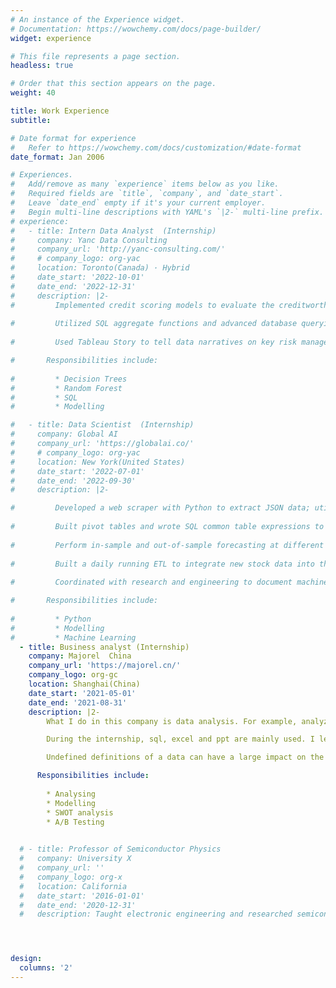 ```yaml
---
# An instance of the Experience widget.
# Documentation: https://wowchemy.com/docs/page-builder/
widget: experience

# This file represents a page section.
headless: true

# Order that this section appears on the page.
weight: 40

title: Work Experience
subtitle:

# Date format for experience
#   Refer to https://wowchemy.com/docs/customization/#date-format
date_format: Jan 2006

# Experiences.
#   Add/remove as many `experience` items below as you like.
#   Required fields are `title`, `company`, and `date_start`.
#   Leave `date_end` empty if it's your current employer.
#   Begin multi-line descriptions with YAML's `|2-` multi-line prefix.
# experience:
#   - title: Intern Data Analyst  (Internship)
#     company: Yanc Data Consulting
#     company_url: 'http://yanc-consulting.com/'
#     # company_logo: org-yac
#     location: Toronto(Canada) · Hybrid
#     date_start: '2022-10-01'
#     date_end: '2022-12-31'
#     description: |2-
#         Implemented credit scoring models to evaluate the creditworthiness of loan applicants and predicted loan default possibility based on user demographics with decision tree and random forest, achieving an AUC of ~0.8
        
#         Utilized SQL aggregate functions and advanced database querying techniques to extract, manipulate and analyze banking and financial data; visualized the patterns and trends from risk assessment in Excel
        
#         Used Tableau Story to tell data narratives on key risk management metrics, such as portfolio diversification

#       Responsibilities include:
        
#         * Decision Trees
#         * Random Forest
#         * SQL
#         * Modelling

#   - title: Data Scientist  (Internship)
#     company: Global AI
#     company_url: 'https://globalai.co/'
#     # company_logo: org-yac
#     location: New York(United States)
#     date_start: '2022-07-01'
#     date_end: '2022-09-30'
#     description: |2-

#         Developed a web scraper with Python to extract JSON data; utilized Pandas, Numpy and Matplotlib to perform exploratory data analysis, summarize the data extraction results and clean the stock data for modeling
        
#         Built pivot tables and wrote SQL common table expressions to aggregate and analyze stock data efficiently
        
#         Perform in-sample and out-of-sample forecasting at different frequencies using linear regression as baseline; evaluated the performance of ARIMA, SVM, and Holt-Winter machine learning models w/ MSE & R-Squared
        
#         Built a daily running ETL to integrate new stock data into the time series, clustering & classification models
        
#         Coordinated with research and engineering to document machine learning knowledge and use guide

#       Responsibilities include:
        
#         * Python
#         * Modelling
#         * Machine Learning
  - title: Business analyst (Internship)
    company: Majorel  China
    company_url: 'https://majorel.cn/'
    company_logo: org-gc
    location: Shanghai(China)
    date_start: '2021-05-01'
    date_end: '2021-08-31'
    description: |2-
        What I do in this company is data analysis. For example, analyze the sales of some fast-selling brands, and analyze the reasons for the increase or decrease in sales. My main responsibility is to write weekly reports and monthly summaries.

        During the internship, sql, excel and ppt are mainly used. I learned about the application of sql and the application of data, which are different from the daily school learning.

        Undefined definitions of a data can have a large impact on the results. Misattribution can also occur. In the process of continuous optimization of the new definition, it is beneficial for the company to increase sales, optimize production structure and marketing strategy. It also strengthens and consolidates the knowledge that I have learned on a daily basis.

      Responsibilities include:
        
        * Analysing
        * Modelling
        * SWOT analysis
        * A/B Testing
        

  # - title: Professor of Semiconductor Physics
  #   company: University X
  #   company_url: ''
  #   company_logo: org-x
  #   location: California
  #   date_start: '2016-01-01'
  #   date_end: '2020-12-31'
  #   description: Taught electronic engineering and researched semiconductor physics.




design:
  columns: '2'
---
```


